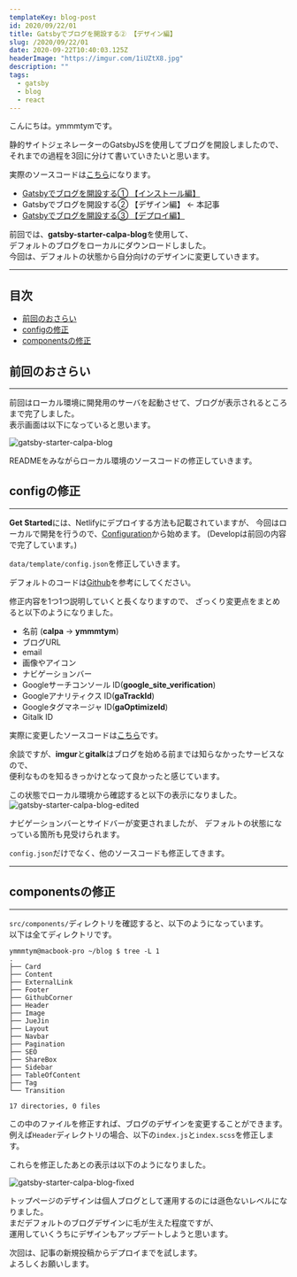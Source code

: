 ```yaml
---
templateKey: blog-post
id: 2020/09/22/01
title: Gatsbyでブログを開設する② 【デザイン編】
slug: /2020/09/22/01
date: 2020-09-22T10:40:03.125Z
headerImage: "https://imgur.com/1iUZtX8.jpg"
description: ""
tags:
  - gatsby
  - blog
  - react
---
```


こんにちは。ymmmtymです。

静的サイトジェネレーターのGatsbyJSを使用してブログを開設しましたので、  
それまでの過程を3回に分けて書いていきたいと思います。

実際のソースコードは[こちら](https://github.com/ymmmtym/blog)になります。

- [Gatsbyでブログを開設する① 【インストール編】](/2020/09/20/01)
- Gatsbyでブログを開設する② 【デザイン編】 <- 本記事
- [Gatsbyでブログを開設する③ 【デプロイ編】](/2020/09/22/01)

前回では、**gatsby-starter-calpa-blog**を使用して、  
デフォルトのブログをローカルにダウンロードしました。  
今回は、デフォルトの状態から自分向けのデザインに変更していきます。

---

## 目次

<!-- START doctoc generated TOC please keep comment here to allow auto update -->
<!-- DON'T EDIT THIS SECTION, INSTEAD RE-RUN doctoc TO UPDATE -->


- [前回のおさらい](#%E5%89%8D%E5%9B%9E%E3%81%AE%E3%81%8A%E3%81%95%E3%82%89%E3%81%84)
- [configの修正](#config%E3%81%AE%E4%BF%AE%E6%AD%A3)
- [componentsの修正](#components%E3%81%AE%E4%BF%AE%E6%AD%A3)

<!-- END doctoc generated TOC please keep comment here to allow auto update -->

## 前回のおさらい

---

前回はローカル環境に開発用のサーバを起動させて、ブログが表示されるところまで完了しました。  
表示画面は以下になっていると思います。

![gatsby-starter-calpa-blog](https://imgur.com/RgF4cDu.jpg)

READMEをみながらローカル環境のソースコードの修正していきます。

## configの修正

---

**Get Started**には、Netlifyにデプロイする方法も記載されていますが、
今回はローカルで開発を行うので、[Configuration](https://github.com/calpa/gatsby-starter-calpa-blog#user-content-develop:~:text=browser-,Configuration)から始めます。
(Developは前回の内容で完了しています。)

`data/template/config.json`を修正していきます。

デフォルトのコードは[Github](https://github.com/calpa/gatsby-starter-calpa-blog/blob/master/data/template/config.json)を参考にしてください。

修正内容を1つ1つ説明していくと長くなりますので、
ざっくり変更点をまとめると以下のようになりました。

- 名前 (**calpa** -> **ymmmtym**)
- ブログURL
- email
- 画像やアイコン
- ナビゲーションバー
- Googleサーチコンソール ID(**google\_site\_verification**)
- Googleアナリティクス ID(**gaTrackId**)
- Googleタグマネージャ ID(**gaOptimizeId**)
- Gitalk ID

実際に変更したソースコードは[こちら](https://github.com/ymmmtym/blog/blob/master/data/template/config.json)です。

余談ですが、**imgur**と**gitalk**はブログを始める前までは知らなかったサービスなので、  
便利なものを知るきっかけとなって良かったと感じています。

この状態でローカル環境から確認すると以下の表示になりました。
![gatsby-starter-calpa-blog-edited](https://i.imgur.com/0hIHsXM.jpg)

ナビゲーションバーとサイドバーが変更されましたが、
デフォルトの状態になっている箇所も見受けられます。

`config.json`だけでなく、他のソースコードも修正してきます。

---

## componentsの修正

---

`src/components/`ディレクトリを確認すると、以下のようになっています。  
以下は全てディレクトリです。

```console
ymmmtym@macbook-pro ~/blog $ tree -L 1
.
├── Card
├── Content
├── ExternalLink
├── Footer
├── GithubCorner
├── Header
├── Image
├── JueJin
├── Layout
├── Navbar
├── Pagination
├── SEO
├── ShareBox
├── Sidebar
├── TableOfContent
├── Tag
└── Transition

17 directories, 0 files
```

この中のファイルを修正すれば、ブログのデザインを変更することができます。  
例えば`Header`ディレクトリの場合、以下の`index.js`と`index.scss`を修正します。

これらを修正したあとの表示は以下のようになりました。

![gatsby-starter-calpa-blog-fixed](https://i.imgur.com/1iUZtX8.jpg)

トップページのデザインは個人ブログとして運用するのには遜色ないレベルになりました。  
まだデフォルトのブログデザインに毛が生えた程度ですが、  
運用していくうちにデザインもアップデートしようと思います。

次回は、記事の新規投稿からデプロイまでを試します。  
よろしくお願いします。
